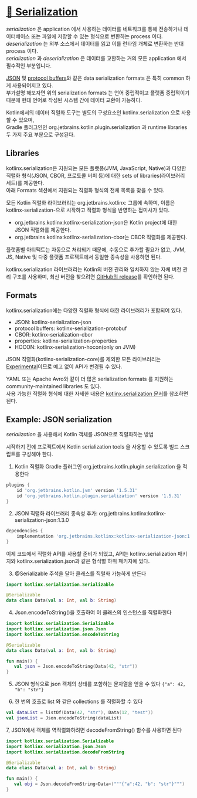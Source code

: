 # [📩 Serialization](https://github.com/Kotlin/kotlinx.serialization/blob/master/docs/serialization-guide.md)

*serialization* 은 application 에서 사용하는 데이터를 네트워크를 통해 전송하거나 데이터베이스 또는 파일에 저장할 수 있는 형식으로 변환하는 process 이다.  
*deserialization* 는 외부 소스에서 데이터를 읽고 이를 런타임 개체로 변환하는 반대 process 이다.  
*serialization* 과 *deserialization* 은 데이터를 교환하는 거의 모든 application 에서 필수적인 부분입니다.

[JSON](https://www.json.org/json-en.html) 및 [protocol buffers](https://developers.google.com/protocol-buffers)와 같은 data serialization formats 은 특히 common 하게 사용되어지고 있다.   
부가설명 해보자면 위의 serialization formats 는 언어 중립적이고 플랫폼 중립적이기 때문에 현대 언어로 작성된 시스템 간에 데이터 교환이 가능하다.

Kotlin에서의 데이터 직렬화 도구는 별도의 구성요소인 kotlinx.serialization 으로 사용할 수 있으며,  
Gradle 플러그인인 org.jetbrains.kotlin.plugin.serialization 과 runtime libraries 두 가지 주요 부분으로 구성된다.

## Libraries

kotlinx.serialization은 지원되는 모든 플랫폼(JVM, JavaScript, Native)과 다양한 직렬화 형식(JSON, CBOR, 프로토콜 버퍼 등)에 대한 sets of libraries(라이브러리 세트)를 제공한다.  
아래 Formats 섹션에서 지원되는 직렬화 형식의 전체 목록을 찾을 수 있다.

모든 Kotlin 직렬화 라이브러리는 org.jetbrains.kotlinx: 그룹에 속하며, 이름은 kotlinx-serialization-으로 시작하고 직렬화 형식을 반영하는 접미사가 있다.
- org.jetbrains.kotlinx:kotlinx-serialization-json은 Kotlin project에 대한 JSON 직렬화를 제공한다.
- org.jetbrains.kotlinx:kotlinx-serialization-cbor는 CBOR 직렬화를 제공한다.

플랫폼별 아티팩트는 자동으로 처리되기 때문에, 수동으로 추가할 필요가 없고, JVM, JS, Native 및 다중 플랫폼 프로젝트에서 동일한 종속성을 사용하면 된다.

kotlinx.serialization 라이브러리는 Kotlin의 버전 관리와 일치하지 않는 자체 버전 관리 구조를 사용하며, 최신 버전을 찾으려면 [GitHub의 release](https://github.com/Kotlin/kotlinx.serialization/releases)를 확인하면 된다.

## Formats

kotlinx.serialization에는 다양한 직렬화 형식에 대한 라이브러리가 포함되어 있다.

- JSON: kotlinx-serialization-json
- protocol buffers: kotlinx-serialization-protobuf
- CBOR: kotlinx-serialization-cbor
- properties: kotlinx-serialization-properties
- HOCON: kotlinx-serialization-hocon(only on JVM)

JSON 직렬화(kotlinx-serialization-core)를 제외한 모든 라이브러리는 [Experimental](https://kotlinlang.org/docs/components-stability.html)이므로 예고 없이 API가 변경될 수 있다.

YAML 또는 Apache Avro와 같이 더 많은 serialization formats 를 지원하는 community-maintained libraries 도 있다.  
사용 가능한 직렬화 형식에 대한 자세한 내용은 [kotlinx.serialization 문서](https://github.com/Kotlin/kotlinx.serialization/blob/master/formats/README.md)를 참조하면 된다.

## Example: JSON serialization

*serialization* 을 사용해서 Kotlin 객체를 JSON으로 직렬화하는 방법

시작하기 전에 프로젝트에서 Kotlin serialization tools 을 사용할 수 있도록 빌드 스크립트를 구성해야 한다.

1. Kotlin 직렬화 Gradle 플러그인 org.jetbrains.kotlin.plugin.serialization 을 적용한다

```gradle
plugins {
    id 'org.jetbrains.kotlin.jvm' version '1.5.31'
    id 'org.jetbrains.kotlin.plugin.serialization' version '1.5.31'
}
```

2. JSON 직렬화 라이브러리 종속성 추가: org.jetbrains.kotlinx:kotlinx-serialization-json:1.3.0

```gradle
dependencies {
    implementation 'org.jetbrains.kotlinx:kotlinx-serialization-json:1.3.0'
}
```

이제 코드에서 직렬화 API를 사용할 준비가 되었고, API는 kotlinx.serialization 패키지와 kotlinx.serialization.json과 같은 형식별 하위 패키지에 있다.

3. @Serializable 주석을 달아 클래스를 직렬화 가능하게 만든다
```kotlin
import kotlinx.serialization.Serializable

@Serializable
data class Data(val a: Int, val b: String)
```

4. Json.encodeToString()을 호출하여 이 클래스의 인스턴스를 직렬화한다
```kotlin
import kotlinx.serialization.Serializable
import kotlinx.serialization.json.Json
import kotlinx.serialization.encodeToString

@Serializable
data class Data(val a: Int, val b: String)

fun main() {
   val json = Json.encodeToString(Data(42, "str"))
}
```

5. JSON 형식으로 json 객체의 상태를 포함하는 문자열을 얻을 수 있다
`{"a": 42, "b": "str"}`

6. 한 번의 호출로 list 와 같은 collections 를 직렬화할 수 있다
```kotlin
val dataList = listOf(Data(42, "str"), Data(12, "test"))
val jsonList = Json.encodeToString(dataList)
```

7, JSON에서 객체를 역직렬화하려면 decodeFromString() 함수를 사용하면 된다
```kotlin
import kotlinx.serialization.Serializable
import kotlinx.serialization.json.Json
import kotlinx.serialization.decodeFromString

@Serializable
data class Data(val a: Int, val b: String)

fun main() {
   val obj = Json.decodeFromString<Data>("""{"a":42, "b": "str"}""")
}
```
